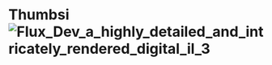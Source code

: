 # Thumbsi![Flux_Dev_a_highly_detailed_and_intricately_rendered_digital_il_3](https://github.com/user-attachments/assets/a0fb1bc5-ecd4-4f15-ac13-b02f7ad1de6e)
